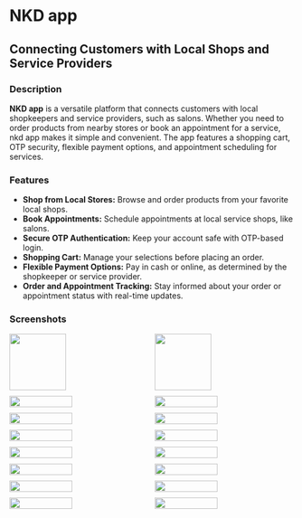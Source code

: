 # NKD app
## Connecting Customers with Local Shops and Service Providers

### Description
**NKD app** is a versatile platform that connects customers with local shopkeepers and service providers, such as salons. Whether you need to order products from nearby stores or book an appointment for a service, nkd app makes it simple and convenient. The app features a shopping cart, OTP security, flexible payment options, and appointment scheduling for services.

### Features
- **Shop from Local Stores:** Browse and order products from your favorite local shops.
- **Book Appointments:** Schedule appointments at local service shops, like salons.
- **Secure OTP Authentication:** Keep your account safe with OTP-based login.
- **Shopping Cart:** Manage your selections before placing an order.
- **Flexible Payment Options:** Pay in cash or online, as determined by the shopkeeper or service provider.
- **Order and Appointment Tracking:** Stay informed about your order or appointment status with real-time updates.

### Screenshots

<div style="display: flex; flex-wrap: wrap; gap: 10px;">
  <img src="screenshots/page1.png" width="100" style="flex: 1;" />
  <img src="screenshots/page2.png" width="100" style="flex: 1;" />
</div>

<div style="display: flex; flex-wrap: wrap; gap: 10px; margin-top: 10px;">
  <img src="screenshots/page3.png" width="45%" style="flex: 1;" />
  <img src="screenshots/page4.png" width="45%" style="flex: 1;" />
</div>

<div style="display: flex; flex-wrap: wrap; gap: 10px; margin-top: 10px;">
  <img src="screenshots/page5.png" width="45%" style="flex: 1;" />
  <img src="screenshots/page6.png" width="45%" style="flex: 1;" />
</div>

<div style="display: flex; flex-wrap: wrap; gap: 10px; margin-top: 10px;">
  <img src="screenshots/page7.png" width="45%" style="flex: 1;" />
  <img src="screenshots/page8.png" width="45%" style="flex: 1;" />
</div>

<div style="display: flex; flex-wrap: wrap; gap: 10px; margin-top: 10px;">
  <img src="screenshots/page9.png" width="45%" style="flex: 1;" />
  <img src="screenshots/page10.png" width="45%" style="flex: 1;" />
</div>

<div style="display: flex; flex-wrap: wrap; gap: 10px; margin-top: 10px;">
  <img src="screenshots/page11.png" width="45%" style="flex: 1;" />
  <img src="screenshots/page12.png" width="45%" style="flex: 1;" />
</div>

<div style="display: flex; flex-wrap: wrap; gap: 10px; margin-top: 10px;">
  <img src="screenshots/page13.png" width="45%" style="flex: 1;" />
  <img src="screenshots/page14.png" width="45%" style="flex: 1;" />
</div>

<div style="display: flex; flex-wrap: wrap; gap: 10px; margin-top: 10px;">
  <img src="screenshots/page15.png" width="45%" style="flex: 1;" />
  <img src="screenshots/page16.png" width="45%" style="flex: 1;" />
</div>


 

 
